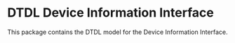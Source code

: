 # DTDL Device Information Interface

This package contains the DTDL model for the Device Information Interface.